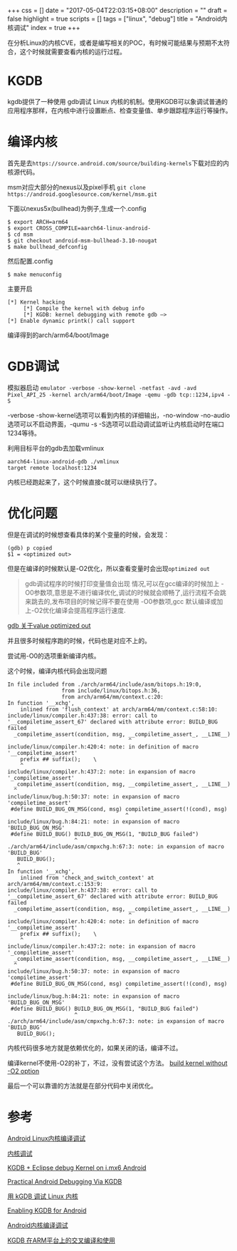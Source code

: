+++
css = []
date = "2017-05-04T22:03:15+08:00"
description = ""
draft = false
highlight = true
scripts = []
tags = ["linux", "debug"]
title = "Android内核调试"
index = true
+++


在分析Linux的内核CVE，或者是编写相关的POC，有时候可能结果与预期不太符合，这个时候就需要查看内核的运行过程。


# KGDB

kgdb提供了一种使用 gdb调试 Linux 内核的机制。使用KGDB可以象调试普通的应用程序那样，在内核中进行设置断点、检查变量值、单步跟踪程序运行等操作。

# 编译内核

首先是去`https://source.android.com/source/building-kernels`下载对应的内核源代码。

msm对应大部分的nexus以及pixel手机
`
git clone https://android.googlesource.com/kernel/msm.git
`

下面以nexus5x(bullhead)为例子,生成一个.config
```
$ export ARCH=arm64
$ export CROSS_COMPILE=aarch64-linux-android-
$ cd msm
$ git checkout android-msm-bullhead-3.10-nougat
$ make bullhead_defconfig

```

然后配置.config

```
$ make menuconfig 
```


主要开启
```
[*] Kernel hacking 
     [*] Compile the kernel with debug info 
     [*] KGDB: kernel debugging with remote gdb —>
[*] Enable dynamic printk() call support 

```

编译得到的arch/arm64/boot/Image



# GDB调试

模拟器启动
`emulator -verbose -show-kernel -netfast -avd -avd Pixel_API_25 -kernel arch/arm64/boot/Image -qemu -gdb tcp::1234,ipv4 -S`

-verbose -show-kernel选项可以看到内核的详细输出，-no-window -no-audio选项可以不启动界面，-qumu -s -S选项可以启动调试监听让内核启动时在端口1234等待。

利用目标平台的gdb去加载vmlinux
```
aarch64-linux-android-gdb ./vmlinux
target remote localhost:1234
```

内核已经跑起来了，这个时候直接c就可以继续执行了。


# 优化问题

但是在调试的时候想查看具体的某个变量的时候，会发现：
```
(gdb) p copied
$1 = <optimized out>

```

但是在编译的时候默认是-O2优化，所以查看变量时会出现`optimized out`


> gdb调试程序的时候打印变量值会出现<value optimized out> 情况,可以在gcc编译的时候加上 -O0参数项,意思是不进行编译优化,调试的时候就会顺畅了,运行流程不会跳来跳去的,发布项目的时候记得不要在使用 -O0参数项,gcc 默认编译或加上-O2优化编译会提高程序运行速度. 


[gdb 关于value optimized out](http://dsl000522.blog.sohu.com/180439264.html)

并且很多时候程序跑的时候，代码也是对应不上的。


尝试用-O0的选项重新编译内核。


这个时候，编译内核代码会出现问题

```
In file included from ./arch/arm64/include/asm/bitops.h:19:0,
                 from include/linux/bitops.h:36,
                 from arch/arm64/mm/context.c:20:
In function '__xchg',
    inlined from 'flush_context' at arch/arm64/mm/context.c:58:10:
include/linux/compiler.h:437:38: error: call to '__compiletime_assert_67' declared with attribute error: BUILD_BUG failed
  _compiletime_assert(condition, msg, __compiletime_assert_, __LINE__)
                                      ^
include/linux/compiler.h:420:4: note: in definition of macro '__compiletime_assert'
    prefix ## suffix();    \
    ^
include/linux/compiler.h:437:2: note: in expansion of macro '_compiletime_assert'
  _compiletime_assert(condition, msg, __compiletime_assert_, __LINE__)
  ^
include/linux/bug.h:50:37: note: in expansion of macro 'compiletime_assert'
 #define BUILD_BUG_ON_MSG(cond, msg) compiletime_assert(!(cond), msg)
                                     ^
include/linux/bug.h:84:21: note: in expansion of macro 'BUILD_BUG_ON_MSG'
 #define BUILD_BUG() BUILD_BUG_ON_MSG(1, "BUILD_BUG failed")
                     ^
./arch/arm64/include/asm/cmpxchg.h:67:3: note: in expansion of macro 'BUILD_BUG'
   BUILD_BUG();
   ^
In function '__xchg',
    inlined from 'check_and_switch_context' at arch/arm64/mm/context.c:153:9:
include/linux/compiler.h:437:38: error: call to '__compiletime_assert_67' declared with attribute error: BUILD_BUG failed
  _compiletime_assert(condition, msg, __compiletime_assert_, __LINE__)
                                      ^
include/linux/compiler.h:420:4: note: in definition of macro '__compiletime_assert'
    prefix ## suffix();    \
    ^
include/linux/compiler.h:437:2: note: in expansion of macro '_compiletime_assert'
  _compiletime_assert(condition, msg, __compiletime_assert_, __LINE__)
  ^
include/linux/bug.h:50:37: note: in expansion of macro 'compiletime_assert'
 #define BUILD_BUG_ON_MSG(cond, msg) compiletime_assert(!(cond), msg)
                                     ^
include/linux/bug.h:84:21: note: in expansion of macro 'BUILD_BUG_ON_MSG'
 #define BUILD_BUG() BUILD_BUG_ON_MSG(1, "BUILD_BUG failed")
                     ^
./arch/arm64/include/asm/cmpxchg.h:67:3: note: in expansion of macro 'BUILD_BUG'
   BUILD_BUG();

```

内核代码很多地方就是依赖优化的，如果关闭的话，编译不过。


编译kernel不使用-O2的补丁，不过，没有尝试这个方法。
[build kernel without -O2 option](https://sourceware.org/ml/gdb/2010-12/msg00009.html)

最后一个可以靠谱的方法就是在部分代码中关闭优化。

# 参考

[Android Linux内核编译调试](http://www.joenchen.com/archives/1093)

[内核调试](http://freemandealer.github.io/2014/11/29/debug-android-kernel/)

[KGDB + Eclipse debug Kernel on i.mx6 Android](http://fatalfeel.blogspot.com/2013/09/kgdb-eclipse-debug-kernel-on-imx6.html)

[Practical Android Debugging Via KGDB](http://blog.trendmicro.com/trendlabs-security-intelligence/practical-android-debugging-via-kgdb/)

[用 kGDB 调试 Linux 内核](http://tinylab.org/kgdb-debugging-kernel/)

[Enabling KGDB for Android](http://bootloader.wikidot.com/android:kgdb)

[Android内核编译调试](https://geneblue.github.io/2016/01/27/Android%E5%86%85%E6%A0%B8%E7%BC%96%E8%AF%91%E8%B0%83%E8%AF%95/)

[KGDB 在ARM平台上的交叉编译和使用](http://blog.hibeiyu.com/archives/432)


